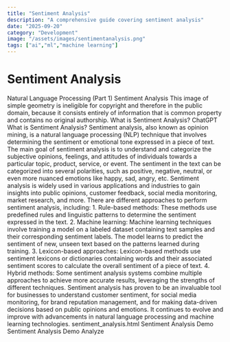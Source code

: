 ```yaml
---
title: "Sentiment Analysis"
description: "A comprehensive guide covering sentiment analysis"
date: "2025-09-20"
category: "Development"
image: "/assets/images/sentimentanalysis.png"
tags: ["ai","ml","machine learning"]
---
```


# Sentiment Analysis

Natural Language Processing (Part 1) Sentiment Analysis This image of simple geometry is ineligible for copyright and therefore in the public domain, because it consists entirely of information that is common property and contains no original authorship. What is Sentiment Analysis? ChatGPT What is Sentiment Analysis? Sentiment analysis, also known as opinion mining, is a natural language processing (NLP) technique that involves determining the sentiment or emotional tone expressed in a piece of text. The main goal of sentiment analysis is to understand and categorize the subjective opinions, feelings, and attitudes of individuals towards a particular topic, product, service, or event. The sentiment in the text can be categorized into several polarities, such as positive, negative, neutral, or even more nuanced emotions like happy, sad, angry, etc. Sentiment analysis is widely used in various applications and industries to gain insights into public opinions, customer feedback, social media monitoring, market research, and more. There are different approaches to perform sentiment analysis, including: 1. Rule-based methods: These methods use predefined rules and linguistic patterns to determine the sentiment expressed in the text. 2. Machine learning: Machine learning techniques involve training a model on a labeled dataset containing text samples and their corresponding sentiment labels. The model learns to predict the sentiment of new, unseen text based on the patterns learned during training. 3. Lexicon-based approaches: Lexicon-based methods use sentiment lexicons or dictionaries containing words and their associated sentiment scores to calculate the overall sentiment of a piece of text. 4. Hybrid methods: Some sentiment analysis systems combine multiple approaches to achieve more accurate results, leveraging the strengths of different techniques. Sentiment analysis has proven to be an invaluable tool for businesses to understand customer sentiment, for social media monitoring, for brand reputation management, and for making data-driven decisions based on public opinions and emotions. It continues to evolve and improve with advancements in natural language processing and machine learning technologies. sentiment_analysis.html Sentiment Analysis Demo Sentiment Analysis Demo Analyze
